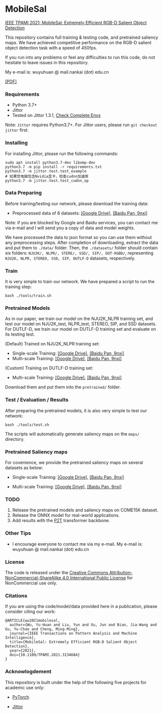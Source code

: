 # MobileSal

[IEEE TPAMI 2021: MobileSal: Extremely Efficient RGB-D Salient Object Detection](https://ieeexplore.ieee.org/document/9647954)

This repository contains full training & testing code, and pretrained saliency maps. We have achieved competitive performance on the RGB-D salient object detection task with a speed of 450fps.

If you run into any problems or feel any difficulties to run this code, do not hesitate to leave issues in this repository.

My e-mail is: wuyuhuan @ mail.nankai (dot) edu.cn

[[PDF]](https://mftp.mmcheng.net/Papers/21PAMI_MobileSal.pdf)

### Requirements

* Python 3.7+
* Jittor
* Tested on Jittor 1.3.1, [Check Complete Envs](envs/)

Note: `Jittor` requires Python3.7+. For Jittor users, please run `git checkout jittor` first.

### Installing

For installing Jittor, please run the following commands:

````
sudo apt install python3.7-dev libomp-dev
python3.7 -m pip install -r requirements.txt
python3.7 -m jittor.test.test_example
# 如果您电脑包含Nvidia显卡，检查cudnn加速库
python3.7 -m jittor.test.test_cudnn_op
````

### Data Preparing

Before training/testing our network, please download the training data: 

* Preprocessed data of 6 datasets: [[Google Drive]](https://drive.google.com/file/d/1czlZyW9_6k3ueS--TDAZK6M7Uv6FpUfO/view?usp=sharing), [[Baidu Pan, 9nxi]](https://pan.baidu.com/s/1a71BlcvX0MTBuP_GGd84WA)


Note: if you are blocked by Google and Baidu services, you can contact me via e-mail and I will send you a copy of data and model weights.

We have processed the data to json format so you can use them without any preprocessing steps. 
After completion of downloading, extract the data and put them to `./data/` folder.
Then, the `./datasets/` folder should contain six folders: `NJU2K/, NLPR/, STERE/, SSD/, SIP/, DUT-RGBD/`, representing `NJU2K, NLPR, STEREO, SSD, SIP, DUTLF-D` datasets, respectively.


### Train

It is very simple to train our network. We have prepared a script to run the training step:
```
bash ./tools/train.sh
```

### Pretrained Models

As in our paper, we train our model on the NJU2K_NLPR training set, and test our model on NJU2K_test, NLPR_test, STEREO, SIP, and SSD datasets. For DUTLF-D, we train our model on DUTLF-D training set and evaluate on its testing test.

(Default) Trained on NJU2K_NLPR training set: 
* Single-scale Training: [[Google Drive]](https://drive.google.com/file/d/1dfyFkdsI1rOfmhmgG-o45ggnOj5Wpr1d/view?usp=sharing), [[Baidu Pan, 9nxi]](https://pan.baidu.com/s/1a71BlcvX0MTBuP_GGd84WA)
* Multi-scale Training: [[Google Drive]](https://drive.google.com/file/d/1WTRxxO78wx48F3ItfXG8vbSL4IvWanyr/view?usp=sharing), [[Baidu Pan, 9nxi]](https://pan.baidu.com/s/1a71BlcvX0MTBuP_GGd84WA)

(Custom) Training on DUTLF-D training set:
* Multi-scale Training: [[Google Drive]](https://drive.google.com/file/d/1L26kN_sZkLVDBzh_NOCB-ajkrGJdIovi/view?usp=sharing), [[Baidu Pan, 9nxi]](https://pan.baidu.com/s/1a71BlcvX0MTBuP_GGd84WA)

Download them and put them into the `pretrained/` folder.

### Test / Evaluation / Results

After preparing the pretrained models, it is also very simple to test our network:

```
bash ./tools/test.sh
```

The scripts will automatically generate saliency maps on the `maps/` directory.

### Pretrained Saliency maps

For covenience, we provide the pretrained saliency maps on several datasets as below:

* Single-scale Training: [[Google Drive]](https://drive.google.com/file/d/1UA7zZmMO1Js0Jh9VQwo5JjYRF3qX0y0N/view?usp=sharing), [[Baidu Pan, 9nxi]](https://pan.baidu.com/s/1a71BlcvX0MTBuP_GGd84WA)

* Multi-scale Training: [[Google Drive]](https://drive.google.com/file/d/1-vwtUPh3UWez963IyZNO6HZkGdC3GusL/view?usp=sharing), [[Baidu Pan, 9nxi]](https://pan.baidu.com/s/1a71BlcvX0MTBuP_GGd84WA)

### TODO

1. Release the pretrained models and saliency maps on COME15K dataset.
2. Release the ONNX model for real-world applications.
3. Add results with the [P2T](https://arxiv.org/abs/2106.12011) transformer backbone.

### Other Tips

* I encourage everyone to contact me via my e-mail. My e-mail is: wuyuhuan @ mail.nankai (dot) edu.cn

### License

The code is released under the [Creative Commons Attribution-NonCommercial-ShareAlike 4.0 International Public License](https://creativecommons.org/licenses/by-nc-sa/4.0/legalcode) for NonCommercial use only.


### Citations

If you are using the code/model/data provided here in a publication, please consider citing our work:

````
@ARTICLE{wu2021mobilesal,
  author={Wu, Yu-Huan and Liu, Yun and Xu, Jun and Bian, Jia-Wang and Gu, Yu-Chao and Cheng, Ming-Ming},
  journal={IEEE Transactions on Pattern Analysis and Machine Intelligence}, 
  title={MobileSal: Extremely Efficient RGB-D Salient Object Detection}, 
  year={2021},
  doi={10.1109/TPAMI.2021.3134684}
}
````


### Acknowlogdement

This repository is built under the help of the following five projects for academic use only:

* [PyTorch](https://github.com/pytorch/pytorch)

* [Jittor](https://github.com/Jittor/jittor)

